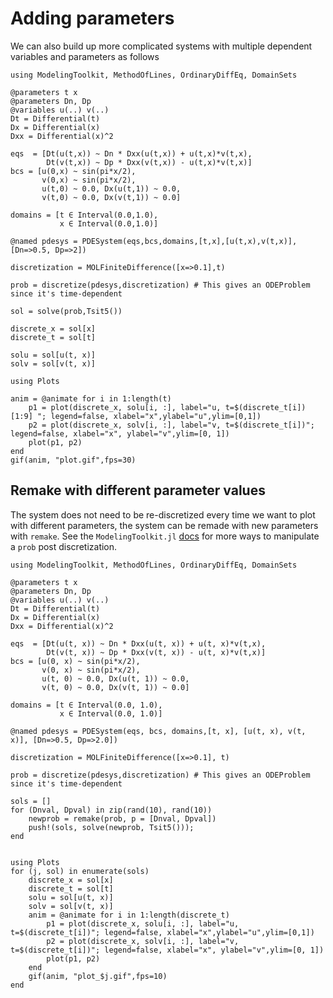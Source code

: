# Adding parameters

We can also build up more complicated systems with multiple dependent variables and parameters as follows

```@example params1
using ModelingToolkit, MethodOfLines, OrdinaryDiffEq, DomainSets

@parameters t x
@parameters Dn, Dp
@variables u(..) v(..)
Dt = Differential(t)
Dx = Differential(x)
Dxx = Differential(x)^2

eqs  = [Dt(u(t,x)) ~ Dn * Dxx(u(t,x)) + u(t,x)*v(t,x), 
        Dt(v(t,x)) ~ Dp * Dxx(v(t,x)) - u(t,x)*v(t,x)]
bcs = [u(0,x) ~ sin(pi*x/2),
       v(0,x) ~ sin(pi*x/2),
       u(t,0) ~ 0.0, Dx(u(t,1)) ~ 0.0,
       v(t,0) ~ 0.0, Dx(v(t,1)) ~ 0.0]

domains = [t ∈ Interval(0.0,1.0),
           x ∈ Interval(0.0,1.0)]

@named pdesys = PDESystem(eqs,bcs,domains,[t,x],[u(t,x),v(t,x)],[Dn=>0.5, Dp=>2])

discretization = MOLFiniteDifference([x=>0.1],t)

prob = discretize(pdesys,discretization) # This gives an ODEProblem since it's time-dependent

sol = solve(prob,Tsit5())

discrete_x = sol[x]
discrete_t = sol[t]

solu = sol[u(t, x)]
solv = sol[v(t, x)]

using Plots

anim = @animate for i in 1:length(t)
    p1 = plot(discrete_x, solu[i, :], label="u, t=$(discrete_t[i])[1:9] "; legend=false, xlabel="x",ylabel="u",ylim=[0,1])
    p2 = plot(discrete_x, solv[i, :], label="v, t=$(discrete_t[i])"; legend=false, xlabel="x", ylabel="v",ylim=[0, 1])
    plot(p1, p2)
end
gif(anim, "plot.gif",fps=30)
```

## Remake with different parameter values

The system does not need to be re-discretized every time we want to plot with different parameters, the system can be remade with new parameters with `remake`. See the `ModelingToolkit.jl` [docs](https://docs.sciml.ai/ModelingToolkit/stable/tutorials/ode_modeling/#Algebraic-relations-and-structural-simplification) for more ways to manipulate a `prob` post discretization.

```@example params2
using ModelingToolkit, MethodOfLines, OrdinaryDiffEq, DomainSets

@parameters t x
@parameters Dn, Dp
@variables u(..) v(..)
Dt = Differential(t)
Dx = Differential(x)
Dxx = Differential(x)^2

eqs  = [Dt(u(t, x)) ~ Dn * Dxx(u(t, x)) + u(t, x)*v(t,x),
        Dt(v(t, x)) ~ Dp * Dxx(v(t, x)) - u(t, x)*v(t,x)]
bcs = [u(0, x) ~ sin(pi*x/2),
       v(0, x) ~ sin(pi*x/2),
       u(t, 0) ~ 0.0, Dx(u(t, 1)) ~ 0.0,
       v(t, 0) ~ 0.0, Dx(v(t, 1)) ~ 0.0]

domains = [t ∈ Interval(0.0, 1.0),
           x ∈ Interval(0.0, 1.0)]

@named pdesys = PDESystem(eqs, bcs, domains,[t, x], [u(t, x), v(t, x)], [Dn=>0.5, Dp=>2.0])

discretization = MOLFiniteDifference([x=>0.1], t)

prob = discretize(pdesys,discretization) # This gives an ODEProblem since it's time-dependent

sols = []
for (Dnval, Dpval) in zip(rand(10), rand(10))
    newprob = remake(prob, p = [Dnval, Dpval])
    push!(sols, solve(newprob, Tsit5()));
end


using Plots
for (j, sol) in enumerate(sols)
    discrete_x = sol[x]
    discrete_t = sol[t]
    solu = sol[u(t, x)]
    solv = sol[v(t, x)]
    anim = @animate for i in 1:length(discrete_t)
        p1 = plot(discrete_x, solu[i, :], label="u, t=$(discrete_t[i])"; legend=false, xlabel="x",ylabel="u",ylim=[0,1])
        p2 = plot(discrete_x, solv[i, :], label="v, t=$(discrete_t[i])"; legend=false, xlabel="x", ylabel="v",ylim=[0, 1])
        plot(p1, p2)
    end
    gif(anim, "plot_$j.gif",fps=10)
end

```